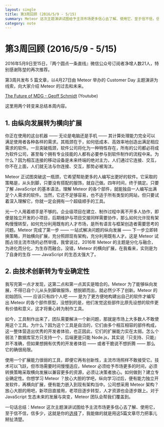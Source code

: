 ```yaml
---
layout: single
title: 第3周回顾 (2016/5/9 - 5/15)
summary: Meteor 这次主题演讲试图给予主流市场更多信心去了解、使用它，至于信不信，信多少，这就是你的选择了，我能做的就是用这5篇文章尽力把事儿掰扯清楚。
category: note
---
```


# 第3周回顾 (2016/5/9 - 5/15)

2016年5月9日至15日，『两个圆点一条直线』微信公众号订阅者净增人数21人，特别感谢陈堃的再次推荐。

第3周共发布 5 篇文章，以4月27日由 Meteor 举办的 Customer Day 主题演讲为线索，向大家介绍 Meteor 的过去和未来。

[The Future of MDG - Geoff Schmidt](https://www.youtube.com/watch?v=SFOnKtaeps0) (Youtube)

这里用两个转变来总结本周内容。

## 1. 由纵向发展转为横向扩展

你正在使用的这台机器 —— 无论是电脑还是手机 —— 其计算处理能力完全可以满足使用者各种各样的需求。其瓶颈在于，如何低成本、高效率地创造出满足相应需求的软件。一旦突破瓶颈，软件公司将化为一种特性存在，所有的公司都必将成为软件公司，甚至每个拥有专业技能的人都有必要参与到软件制作的流程中来。为什么？因为相互连接的移动设备是未来终端的绝对主力，人们通过它连接、交互，你不在上面，人们就无法与你连接、交互，那势必被淘汰。

Meteor 正试图突破这一瓶颈，它希望帮助更多的人编写出更好的软件。它采取的策略是，从头到脚，只要没有搭配的服饰，就自己做。四年时间，终于搞定。只要了解 JavaScript 的基本语法，理解 Meteor 的各个部件，就能独自一人编写出满足个人需求的软件。当然，它还不足够容易，也不适于所有类型的网站，但只要试着深入理解它，你就一定会拥有一个超级顺手的工具。

光一个人用着顺手是不够的。企业级项目在建立、制作过程中离不开多人协作，即便是独立开发的小项目，后期维护与项目交接同样需要协作，那么如何允许现有架构慢慢转型，如何充分利用既有的人才市场，是所有语言与框架创造者需要思考的问题。Meteor 完成了第一步 —— 一站式解决问题的纵向发展 —— 下一步立即转换策略，开始横向扩展，充分照顾现有架构，充分利用既有人才。这是 Meteor 试图占领主流市场的必然举措，我曾说过，2016年 Meteor 的主题是分化与融合，为进化而分化，为生存而融合。没错，Meteor 的横向扩展，在我看来，实则是为了自身的生存 —— JavaScript 的生态太强大了。

## 2. 由技术创新转为专业确定性

我写完第一点才发现，这第二点和第一点其实是暗合的。Meteor 为了能够纵向发展，不得已自个儿从头到脚做服饰，想脱颖而出，就必然少不了创新。Meteor 的初始团队 —— 应该只有四个人吧 —— 是为了更方便地构建出自己的软件才编写出 Meteor 的各个部件原型，没想到的是，他们发觉这些部件比原先设想的软件更有价值和意义，这才将重心转为制作工具。

如今，工具制作出来了，团队需要解决一个新问题，那就是市场上大多数人不敢使用这个工具。为什么？因为这个工具是自洽的，它们由多个相互相容的部件构成，这一整体营造出优秀的开发者体验，也正因此，它们的扩展能力实在太弱。怎么个弱法？数据库官方只支持一个，后端更是只能 Node.js，其实说『只支持、只能』并不准确，但如果想拥有优秀的开发者体验 —— 或者干脆说不想折腾 —— 那么它的确很局限。

使用一个扩展能力很弱的工具，即便它再有创新性，主流市场照样不敢接受它。技术可以飞跃，但市场需要时间慢慢适应，Meteor 必须给予市场更多的时间，必须转换策略采取横向发展以兼容更多的资源，必须让决策者放心。如何做到？建立专业确定性。你想学习 Meteor ？放心大胆的学吧，纵向学习过后，便有能力独立开发软件，再横向扩展，便有能力嵌入到现有架构当中。公司想采用 Meteor 架构？放心大胆的用吧，新项目直接用，老项目逐步转型，人才资源也会逐步跟上。对于 JavaScript 生态未来的发展与突变，Meteor 团队会帮我们覆盖到。

一句话总结：Meteor 这次主题演讲试图给予主流市场更多信心去了解、使用它，至于信不信，信多少，这就是你的[选择](/note/choice.html)了，我能做的就是用这5篇文章尽力把事儿掰扯清楚。
